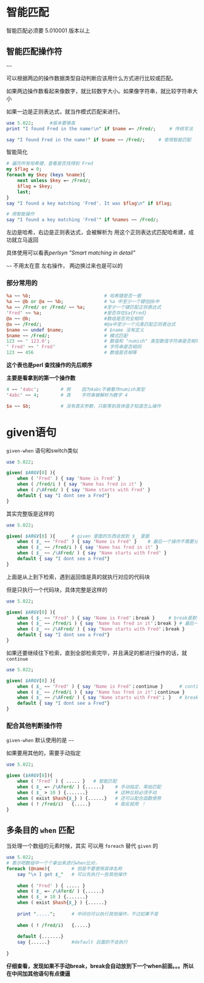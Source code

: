 # 智能匹配
智能匹配必须要 5.010001 版本以上
## 智能匹配操作符
`~~`

可以根据两边的操作数据类型自动判断应该用什么方式进行比较或匹配。

如果两边操作数看起来像数字，就比较数字大小。如果像字符串，就比较字符串大小

如果一边是正则表达式，就当作模式匹配来进行。

```perl
use 5.022;      #版本要够高
print "I found Fred in the name!\n" if $name =~ /Fred/;     # 传统写法

say "I found Fred in the name!" if $name ~~ /Fred/;     # 使用智能匹配
```

智能简化

```perl
# 遍历所有哈希键，查看是否找得到 Fred
my $flag = 0;
foreach my $key (keys %name){
    next unless $key =~ /Fred/;
    $flag = $key;
    last;
}
say "I found a key matching 'Fred'. It was $flag\n" if $flag;
```

```perl
# 用智能操作
say "I found a key matching 'Fred'" if %names ~~ /Fred/;
```

左边是哈希，右边是正则表达式，会被解析为 用这个正则表达式匹配哈希建，成功就立马返回

具体使用可以看表*perlsyn "Smart matching in detail"*

`~~` 不用太在意 左右操作， 两边换过来也是可以的

### 部分常用的

```perl
%a ~~ %b;                           # 哈希键是否一致
%a ~~ @b or @a ~~ %b;               # %a 中至少一个键在@b中
%a ~~ /Fred/ or /Fred/ ~~ %a;       #至少一个键匹配正则表达式
'Fred' ~~ %a;                       #是否存在$a{Fred}
@a ~~ @b;                           #数组是否完全相同
@a ~~ /Fred/;                       #@a中至少一个元素匹配正则表达式
$name ~~ undef $name;               # $name 没有定义
$name ~~ /Fred/;                    # 模式匹配
123 ~~ ' 123.0';                    # 数值和 "numish" 类型数值字符串是否相等
' Fred' ~~ ' Fred'                  # 字符串是否相同
123 ~~ 456                          # 数值是否相等
```
**这个表也是perl 查找操作的先后顺序**

**主要是看拿到的第一个操作数**

```perl
4 ~~ '4abc';        # 假    因为4abc不被看作numish类型
'4abc' ~~ 4;        # 真    字符串被解析为数字 4
```

```perl
$a ~~ $b;           # 没有真实参数，只能等到具体值才知道怎么操作
```

# given语句
`given-when` 语句和switch类似

```perl
use 5.022;

given( $ARGV[0] ){
    when ( 'Fred' ) { say 'Name is Fred' }
    when ( /fred/i ) { say 'Name has fred in it' }
    when ( /\AFred/ ) { say 'Name starts with Fred' }
    default { say "I dont see a Fred"}
}
```

其实完整版是这样的

```perl
use 5.022;

given( $ARGV[0] ){      # given 里面的东西会放到 $_ 里面
    when ( $_ ~~ 'Fred' ) { say 'Name is Fred' }    # 最后一个操作不需要分号
    when ( $_ ~~ /fred/i ) { say 'Name has fred in it' }
    when ( $_ ~~ /\AFred/ ) { say 'Name starts with Fred' }
    default { say "I dont see a Fred"}
}
```

上面是从上到下检索，遇到返回值是真的就执行对应的代码块

但是只执行一个代码块，具体完整是这样的

```perl
use 5.022;

given( $ARGV[0] ){
    when ( $_ ~~ 'Fred' ) { say 'Name is Fred'；break }     # break是默认的
    when ( $_ ~~ /fred/i ) { say 'Name has fred in it'；break } # 最后一个操作不需要分号
    when ( $_ ~~ /\AFred/ ) { say 'Name starts with Fred'；break }
    default { say "I dont see a Fred"}
}
```

如果还要继续往下检索，直到全部检索完毕，并且满足的都进行操作的话，就`continue`

```perl
use 5.022;

given( $ARGV[0] ){
    when ( $_ ~~ 'Fred' ) { say 'Name is Fred'；continue }      # continue 表示接着检索下一个
    when ( $_ ~~ /fred/i ) { say 'Name has fred in it'；continue }  
    when ( $_ ~~ /\AFred/ ) { say 'Name starts with Fred'； }   # break，为了不执行default
    default { say "I dont see a Fred"}
}
```

### 配合其他判断操作符
`given-when` 默认使用的是 `~~` 

如果要用其他的，需要手动指定

```perl
use 5.022;

given ($ARGV[0]){
    when ( 'Fred' ) { ..... }   # 智能匹配
    when ( $_ =~ /\Aferd/ ) {......}    # 手动指定，笨拙匹配
    when ( $_ > 10 ) {.......}          # 这种比较必须手动
    when ( exist $hash{$_} ) {......}   # 还可以配合函数使用
    when ( ! /fred/i)   {.....}         # 取反就用 ！
}
```

## 多条目的 `when` 匹配
当处理一个数组的元素时候，其实 可以用 `foreach` 替代 `given` 的

```perl
use 5.022;
# 表示吧数组中一个个拿出来进行when比对，
foreach (@name){        # 但是不要使用具体名称
    say "\n I get $_"   # 可以先执行一些其他操作
    
    when ( 'Fred' ) { ..... }
    when ( $_ =~ /\Aferd/ ) {......}
    when ( $_ > 10 ) {.......}
    when ( exist $hash{$_} ) {......}
    
    print ".....";      # 中间也可以执行其他操作，不过如果不是
    
    when ( ! /fred/i)   {.....}
    
    default {.......}
    say {......}        #default 后面的不会执行
    
}
```
**仔细查看，发现如果不手动break，break会自动放到下一个when前面。。。所以在中间加其他语句有点傻逼**
